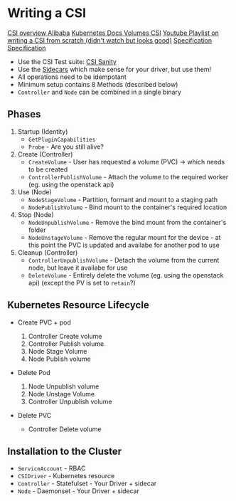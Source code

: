 # Writing a CSI

[CSI overview Alibaba](https://www.alibabacloud.com/blog/get-to-know-container-storage-interface-csi_598094)
[Kubernetes Docs Volumes CSI](https://kubernetes.io/docs/concepts/storage/volumes/#csi)
[Youtube Playlist on writing a CSI from scratch (didn't watch but looks good)](https://www.youtube.com/playlist?list=PLh4KH3LtJvRSAQsRLNLMDu6hd1uh6ZMoR)
[Specification](https://github.com/container-storage-interface/spec/blob/master/spec.md)
[Specification](https://github.com/container-storage-interface/spec/blob/master/spec.md)

- Use the CSI Test suite: [CSI Sanity](https://kubernetes-csi.github.io/docs/testing-drivers.html)
- Use the [Sidecars](https://kubernetes-csi.github.io/docs/sidecar-containers.html) which make sense for your driver, but use them!
- All operations need to be idempotant
- Minimum setup contains 8 Methods (described below)
- `Controller` and `Node` can be combined in a single binary

## Phases

1. Startup (Identity)
    - `GetPluginCapabilities`
    - `Probe` - Are you still alive?
2. Create (Controller)
    - `CreateVolume` - User has requested a volume (PVC) -> which needs to be created
    - `ControllerPublishVolume` - Attach the volume to the required worker (eg. using the openstack api)
3. Use (Node)
    - `NodeStageVolume` - Partition, formant and mount to a staging path
    - `NodePublishVolume` - Bind mount to the container's required location
4. Stop (Node)
    - `NodeUnpublishVolume` - Remove the bind mount from the container's folder
    - `NodeUnstageVolume` - Remove the regular mount for the device - at this point the PVC is updated and availabe for another pod to use
5. Cleanup (Controller)
    - `ControllerUnpublishVolume` - Detach the volume from the current node, but leave it availabe for use
    - `DeleteVolume` - Entirely delete the volume (eg. using the openstack api) (except the PV is set to `retain`?)
    
## Kubernetes Resource Lifecycle

- Create PVC + pod
    1. Controller Create volume
    2. Controller Publish volume
    3. Node Stage Volume
    4. Node Publish volume

- Delete Pod
    1. Node Unpublish volume
    2. Node Unstage Volume
    3. Controller Unpublish volume

- Delete PVC
    - Controller Delete volume
    
## Installation to the Cluster

- `ServiceAccount` - RBAC
- `CSIDriver` - Kubernetes resource
- `Controller` - Statefulset - Your Driver + sidecar
- `Node` - Daemonset - Your Driver + sidecar
